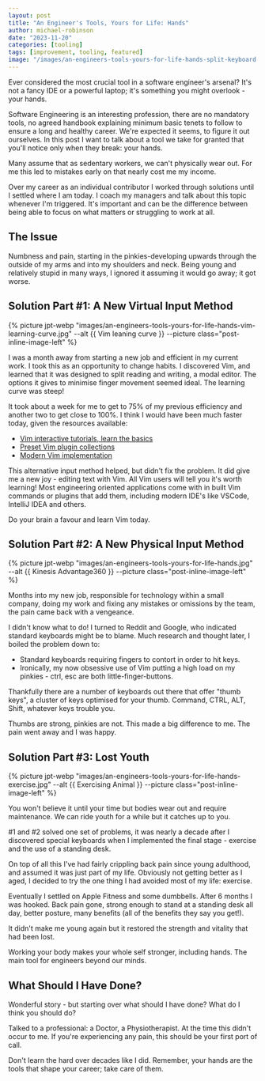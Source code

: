 ```yaml
---
layout: post
title: "An Engineer's Tools, Yours for Life: Hands"
author: michael-robinson
date: "2023-11-20"
categories: [tooling]
tags: [improvement, tooling, featured]
image: "/images/an-engineers-tools-yours-for-life-hands-split-keyboard.jpg"
---
```


Ever considered the most crucial tool in a software engineer's arsenal? It's not a fancy IDE or a powerful laptop; it's something you might overlook - your hands.

Software Engineering is an interesting profession, there are no mandatory tools, no agreed handbook explaining minimum basic tenets to follow to ensure a long and healthy career. We're expected it seems, to figure it out ourselves. In this post I want to talk about a tool we take for granted that you'll notice only when they break: your hands.

Many assume that as sedentary workers, we can't physically wear out. For me this led to mistakes early on that nearly cost me my income.

Over my career as an individual contributor I worked through solutions until I settled where I am today. I coach my managers and talk about this topic whenever I'm triggered. It's important and can be the difference between being able to focus on what matters or struggling to work at all.

## The Issue

Numbness and pain, starting in the pinkies-developing upwards through the outside of my arms and into my shoulders and neck. Being young and relatively stupid in many ways, I ignored it assuming it would go away; it got worse.

## Solution Part #1: A New Virtual Input Method

{% picture jpt-webp "images/an-engineers-tools-yours-for-life-hands-vim-learning-curve.jpg" --alt {{ Vim leaning curve }} --picture class="post-inline-image-left" %}

I was a month away from starting a new job and efficient in my current work. I took this as an opportunity to change habits. I discovered Vim, and learned that it was designed to split reading and writing, a modal editor. The options it gives to minimise finger movement seemed ideal. The learning curve was steep!

It took about a week for me to get to 75% of my previous efficiency and another two to get close to 100%. I think I would have been much faster today, given the resources available:

- [Vim interactive tutorials, learn the basics](https://vim-adventures.com/)
- [Preset Vim plugin collections](https://www.lazyvim.org/)
- [Modern Vim implementation](https://neovim.io/)

This alternative input method helped, but didn't fix the problem. It did give me a new joy - editing text with Vim. All Vim users will tell you it's worth learning! Most engineering oriented applications come with in built Vim commands or plugins that add them, including modern IDE's like VSCode, IntelliJ IDEA and others.

Do your brain a favour and learn Vim today.

## Solution Part #2: A New Physical Input Method

{% picture jpt-webp "images/an-engineers-tools-yours-for-life-hands.jpg" --alt {{ Kinesis Advantage360 }} --picture class="post-inline-image-left" %}

Months into my new job, responsible for technology within a small company, doing my work and fixing any mistakes or omissions by the team, the pain came back with a vengeance.

I didn't know what to do! I turned to Reddit and Google, who indicated standard keyboards might be to blame. Much research and thought later, I boiled the problem down to:

- Standard keyboards requiring fingers to contort in order to hit keys.
- Ironically, my now obsessive use of Vim putting a high load on my pinkies - ctrl, esc are both little-finger-buttons.

Thankfully there are a number of keyboards out there that offer "thumb keys", a cluster of keys optimised for your thumb. Command, CTRL, ALT, Shift, whatever keys trouble you.

Thumbs are strong, pinkies are not. This made a big difference to me. The pain went away and I was happy.

## Solution Part #3: Lost Youth

{% picture jpt-webp "images/an-engineers-tools-yours-for-life-hands-exercise.jpg" --alt {{ Exercising Animal }} --picture class="post-inline-image-left" %}

You won't believe it until your time but bodies wear out and require maintenance. We can ride youth for a while but it catches up to you.

#1 and #2 solved one set of problems, it was nearly a decade after I discovered special keyboards when I implemented the final stage - exercise and the use of a standing desk.

On top of all this I've had fairly crippling back pain since young adulthood, and assumed it was just part of my life. Obviously not getting better as I aged, I decided to try the one thing I had avoided most of my life: exercise.

Eventually I settled on Apple Fitness and some dumbbells. After 6 months I was hooked. Back pain gone, strong enough to stand at a standing desk all day, better posture, many benefits (all of the benefits they say you get!).

It didn't make me young again but it restored the strength and vitality that had been lost.

Working your body makes your whole self stronger, including hands. The main tool for engineers beyond our minds.

## What Should I Have Done?

Wonderful story - but starting over what should I have done? What do I think you should do?

Talked to a professional: a Doctor, a Physiotherapist. At the time this didn't occur to me. If you're experiencing any pain, this should be your first port of call.

Don't learn the hard over decades like I did. Remember, your hands are the tools that shape your career; take care of them.
